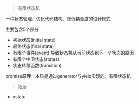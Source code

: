 > 有限状态机

一种状态管理、优化代码结构、降低耦合度的设计模式

主要包含5个部分

- 初始状态(initial state)
- 最终状态(final state)
- 有限个事件(event):导致状态机从当前状态到下一个状态的原因
- 有限个中间状态(states)
- 状态转移函数(transition)

promise原理：本质是通过generator与yield实现的，有限状态机

> 拓展

- xstate


